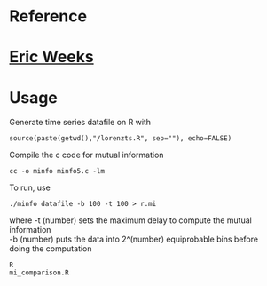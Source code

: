 # Reference
#  [Eric Weeks](http://www.physics.emory.edu/faculty/weeks//software/minfo.html)


# Usage

Generate time series datafile on R with
```
source(paste(getwd(),"/lorenzts.R", sep=""), echo=FALSE)
```

Compile the c code for mutual information
```
cc -o minfo minfo5.c -lm
```

To run, use
```
./minfo datafile -b 100 -t 100 > r.mi
```
where
-t (number) sets the maximum delay to compute the mutual information  
-b (number) puts the data into 2^(number) equiprobable bins before  
doing the computation


```
R
mi_comparison.R
```
